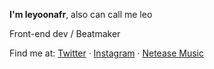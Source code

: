 **I'm leyoonafr**, also can call me leo

Front-end dev / Beatmaker 

<!--
Currently focusing on [breeze-tab](https://github.com/codeacme17/breeze-tab)
-->

Find me at: [Twitter](https://twitter.com/codeacme17) · [Instagram](https://www.instagram.com/leyoonafr/) · [Netease Music](https://music.163.com/#/user/home?id=335823191)
<br />

